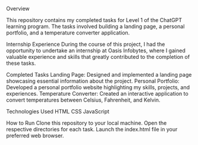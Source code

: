 Overview

This repository contains my completed tasks for Level 1 of the ChatGPT learning program. The tasks involved building a landing page, a personal portfolio, and a temperature converter application.

Internship Experience
During the course of this project, I had the opportunity to undertake an internship at Oasis Infobytes, where I gained valuable experience and skills that greatly contributed to the completion of these tasks.

Completed Tasks
    Landing Page: Designed and implemented a landing page showcasing essential information about the project.
    Personal Portfolio: Developed a personal portfolio website highlighting my skills, projects, and experiences.
    Temperature Converter: Created an interactive application to convert temperatures between Celsius, Fahrenheit, and Kelvin.

Technologies Used
    HTML
    CSS
    JavaScript

How to Run
    Clone this repository to your local machine.
    Open the respective directories for each task.
    Launch the index.html file in your preferred web browser.
